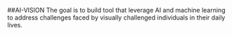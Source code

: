 ##AI-VISION 
The goal is to build tool that leverage AI and machine learning to address challenges faced by visually challenged individuals in their daily lives.
